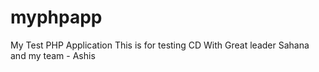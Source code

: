 # myphpapp
My Test PHP Application
This is for testing CD
With Great leader Sahana and my team - Ashis
